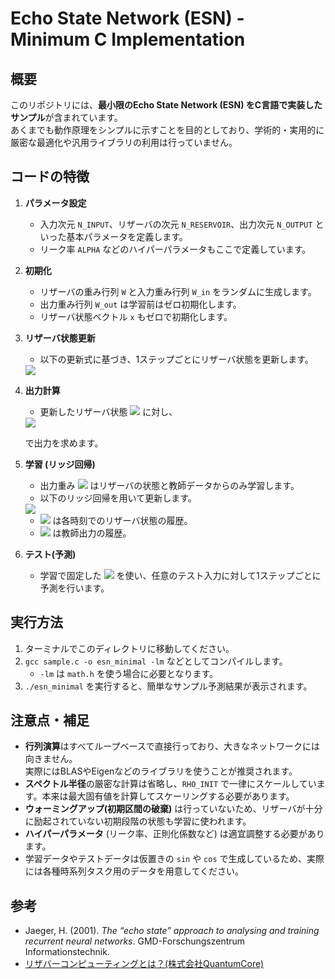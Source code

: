 # Echo State Network (ESN) - Minimum C Implementation

## 概要

このリポジトリには、**最小限のEcho State Network (ESN) をC言語で実装したサンプル**が含まれています。  
あくまでも動作原理をシンプルに示すことを目的としており、学術的・実用的に厳密な最適化や汎用ライブラリの利用は行っていません。

## コードの特徴

1. **パラメータ設定**  
   - 入力次元 `N_INPUT`、リザーバの次元 `N_RESERVOIR`、出力次元 `N_OUTPUT` といった基本パラメータを定義します。  
   - リーク率 `ALPHA` などのハイパーパラメータもここで定義しています。

2. **初期化**  
   - リザーバの重み行列 `W` と入力重み行列 `W_in` をランダムに生成します。  
   - 出力重み行列 `W_out` は学習前はゼロ初期化します。  
   - リザーバ状態ベクトル `x` もゼロで初期化します。

3. **リザーバ状態更新**  
   - 以下の更新式に基づき、1ステップごとにリザーバ状態を更新します。

   <img src="https://latex.codecogs.com/svg.image?\mathbf{x}(t&plus;1)=(1-\alpha)\,\mathbf{x}(t)\;&plus;\;\alpha\,\tanh\!\bigl(\mathbf{W}_{\text{in}}\mathbf{u}(t)\;&plus;\;\mathbf{W}\,\mathbf{x}(t)\bigr)." />

4. **出力計算**  
   - 更新したリザーバ状態 <img src="https://latex.codecogs.com/svg.image?\(\mathbf{x}(t)\)" /> に対し、

   <img src="https://latex.codecogs.com/svg.image?\mathbf{y}(t)=\mathbf{W}_{\text{out}}\;\mathbf{x}(t)." />

   で出力を求めます。

5. **学習 (リッジ回帰)**  
   - 出力重み <img src="https://latex.codecogs.com/svg.image?\(\mathbf{W}_{\text{out}}\)" /> はリザーバの状態と教師データからのみ学習します。  
   - 以下のリッジ回帰を用いて更新します。

   <img src="https://latex.codecogs.com/svg.image?\mathbf{W}_{\text{out}}=\mathbf{D}\,\mathbf{X}^\top\bigl(\mathbf{X}\,\mathbf{X}^\top&plus;\lambda\,\mathbf{I}\bigr)^{-1}." />

   - <img src="https://latex.codecogs.com/svg.image?\(\mathbf{X}\)" /> は各時刻でのリザーバ状態の履歴。  
   - <img src="https://latex.codecogs.com/svg.image?\(\mathbf{D}\)" /> は教師出力の履歴。

6. **テスト(予測)**  
   - 学習で固定した <img src="https://latex.codecogs.com/svg.image?\(\mathbf{W}_{\text{out}}\)" /> を使い、任意のテスト入力に対して1ステップごとに予測を行います。

## 実行方法

1. ターミナルでこのディレクトリに移動してください。
2. `gcc sample.c -o esn_minimal -lm` などとしてコンパイルします。  
   - `-lm` は `math.h` を使う場合に必要となります。
3. `./esn_minimal` を実行すると、簡単なサンプル予測結果が表示されます。

## 注意点・補足

- **行列演算**はすべてループベースで直接行っており、大きなネットワークには向きません。  
  実際にはBLASやEigenなどのライブラリを使うことが推奨されます。  
- **スペクトル半径**の厳密な計算は省略し、`RHO_INIT` で一律にスケールしています。本来は最大固有値を計算してスケーリングする必要があります。  
- **ウォーミングアップ(初期区間の破棄)** は行っていないため、リザーバが十分に励起されていない初期段階の状態も学習に使われます。  
- **ハイパーパラメータ** (リーク率、正則化係数など) は適宜調整する必要があります。  
- 学習データやテストデータは仮置きの `sin` や `cos` で生成しているため、実際には各種時系列タスク用のデータを用意してください。

## 参考

- Jaeger, H. (2001). *The “echo state” approach to analysing and training recurrent neural networks*. GMD-Forschungszentrum Informationstechnik.
- [リザバーコンピューティングとは？(株式会社QuantumCore)](https://www.qcore.co.jp/reservoir/)
